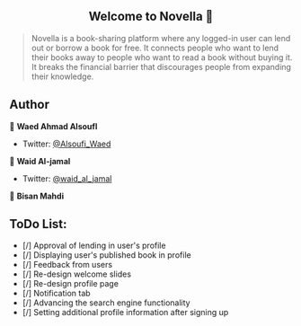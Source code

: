 <h2 align="center">Welcome to Novella 👋</h2>


> Novella is a book-sharing platform where any logged-in user can lend out or borrow a book for free. It connects people who want to lend their books away to people who want to read a book without buying it. It breaks the financial barrier that discourages people from expanding their knowledge.

## Author

👤 **Waed Ahmad Alsoufl**

- Twitter: [@Alsoufi_Waed](https://twitter.com/Alsoufi_Waed)

👤 **Waid Al-jamal**

- Twitter: [@waid_al_jamal](https://twitter.com/HosnyMew)

👤 **Bisan Mahdi**


## ToDo List:

- [/] Approval of lending in user's profile
- [/] Displaying user's published book in profile 
- [/] Feedback from users 
- [/] Re-design welcome slides 
- [/] Re-design profile page
- [/] Notification tab 
- [/] Advancing the search engine functionality
- [/] Setting additional profile information after signing up

